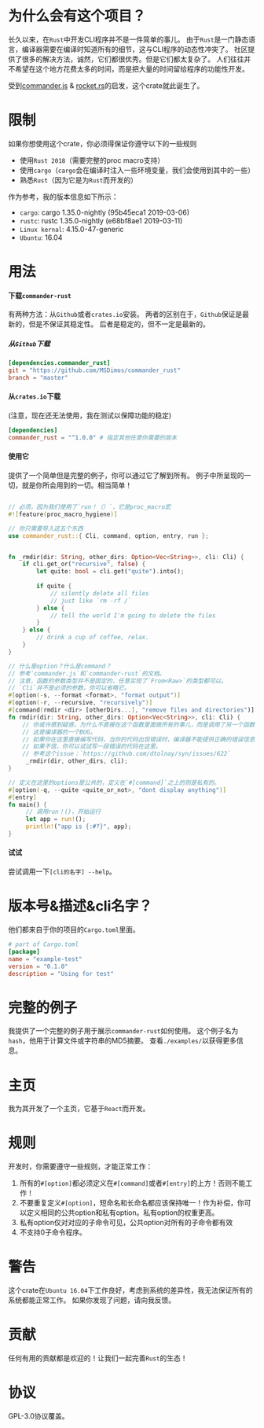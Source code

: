 # 为什么会有这个项目？

长久以来，在`Rust`中开发CLI程序并不是一件简单的事儿。 
由于`Rust`是一门静态语言，编译器需要在编译时知道所有的细节，这与CLI程序的动态性冲突了。
社区提供了很多的解决方法，诚然，它们都很优秀。但是它们都太复杂了。
人们往往并不希望在这个地方花费太多的时间，而是把大量的时间留给程序的功能性开发。

受到[commander.js](https://github.com/tj/commander.js) & [rocket.rs](https://rocket.rs)的启发，这个crate就此诞生了。

# 限制

如果你想使用这个crate，你必须得保证你遵守以下的一些规则
- 使用`Rust 2018`（需要完整的proc macro支持）
- 使用`cargo`（`cargo`会在编译时注入一些环境变量，我们会使用到其中的一些）
- 熟悉`Rust`（因为它是为`Rust`而开发的）

作为参考，我的版本信息如下所示：
+ `cargo`: cargo 1.35.0-nightly (95b45eca1 2019-03-06)
+ `rustc`: rustc 1.35.0-nightly (e68bf8ae1 2019-03-11)
+ `Linux kernal`: 4.15.0-47-generic
+ `Ubuntu`: 16.04

# 用法

#### 下载`commander-rust`

有两种方法：从`Github`或者`crates.io`安装。 
两者的区别在于，`Github`保证是最新的，但是不保证其稳定性。 后者是稳定的，但不一定是最新的。

##### 从`Github`下载

```toml
[dependencies.commander_rust]
git = "https://github.com/MSDimos/commander_rust"
branch = "master"
```

#### 从`crates.io`下载
(注意，现在还无法使用，我在测试以保障功能的稳定)
```toml
[dependencies]
commander_rust = "^1.0.0" # 指定其他任意你需要的版本
```

#### 使用它

提供了一个简单但是完整的例子，你可以通过它了解到所有。 例子中所呈现的一切，就是你所会用到的一切。相当简单！

```rust

// 必须，因为我们使用了`run！（）`，它是proc_macro宏
#![feature(proc_macro_hygiene)]

// 你只需要导入这五个东西
use commander_rust::{ Cli, command, option, entry, run };


fn _rmdir(dir: String, other_dirs: Option<Vec<String>>, cli: Cli) {
    if cli.get_or("recursive", false) {
        let quite: bool = cli.get("quite").into();
        
        if quite {
            // silently delete all files
            // just like `rm -rf /`
        } else {
            // tell the world I'm going to delete the files
        }
    } else {
        // drink a cup of coffee, relax.
    }
}

// 什么是option？什么是command？
// 参考`commander.js`和`commander-rust`的文档。
// 注意，函数的参数类型并不是固定的，任意实现了`From<Raw>`的类型都可以。
// `Cli`并不是必须的参数，你可以省略它。
#[option(-s, --format <format>, "format output")]
#[option(-r, --recursive, "recursively")]
#[command(rmdir <dir> [otherDirs...], "remove files and directories")]
fn rmdir(dir: String, other_dirs: Option<Vec<String>>, cli: Cli) {
    // 你或许感到疑惑，为什么不直接在这个函数里面做所有的事儿，而是调用了另一个函数？
    // 这是编译器的一个BUG。
    // 如果你在这里直接编写代码，当你的代码出现错误时，编译器不能提供正确的错误信息，这使得调试变得困难。
    // 如果不信，你可以试试写一段错误的代码在这里。
    // 参考这个issue：`https://github.com/dtolnay/syn/issues/622`
     _rmdir(dir, other_dirs, cli);
}

// 定义在这里的options是公共的，定义在`#[command]`之上的则是私有的。
#[option(-q, --quite <quite_or_not>, "dont display anything")]
#[entry]
fn main() {
     // 调用run！()，开始运行
     let app = run!();
     println!("app is {:#?}", app);
}
```

#### 试试

尝试调用一下`[cli的名字] --help`。

# 版本号&描述&cli名字？

他们都来自于你的项目的`Cargo.toml`里面。

```toml
# part of Cargo.toml
[package]
name = "example-test"
version = "0.1.0"
description = "Using for test"
```


# 完整的例子

我提供了一个完整的例子用于展示`commander-rust`如何使用。
这个例子名为`hash`，他用于计算文件或字符串的MD5摘要。
查看`./examples/`以获得更多信息。

# 主页

我为其开发了一个主页，它基于`React`而开发。

# 规则

开发时，你需要遵守一些规则，才能正常工作：
1. 所有的`#[option]`都必须定义在`#[command]`或者`#[entry]`的上方！否则不能工作！
2. 不要重复定义`#[option]`，短命名和长命名都应该保持唯一！作为补偿，你可以定义相同的公共option和私有option。私有option的权重更高。
3. 私有option仅对对应的子命令可见，公共option对所有的子命令都有效
4. 不支持0子命令程序。

# 警告

这个crate在`Ubuntu 16.04`下工作良好，考虑到系统的差异性，我无法保证所有的系统都能正常工作。
如果你发现了问题，请向我反馈。

# 贡献

任何有用的贡献都是欢迎的！让我们一起完善`Rust`的生态！

# 协议

GPL-3.0协议覆盖。